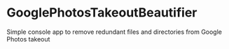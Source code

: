 # GooglePhotosTakeoutBeautifier
Simple console app to remove redundant files and directories from Google Photos takeout
